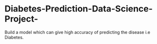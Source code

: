 # Diabetes-Prediction-Data-Science-Project-
Build a model which can give high accuracy of predicting the disease i.e Diabetes.
